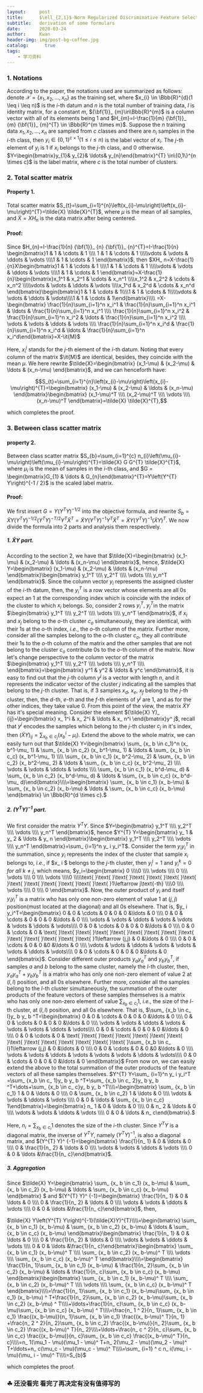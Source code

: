 ```yaml
---
layout:     post
title:      $\ell_{2,1}$-Norm Regularized Discriminative Feature Selection for Unsupervised Learning
subtitle:   derivation of some formulars
date:       2020-03-24
author:     Kwan
header-img: img/post-bg-coffee.jpg
catalog: 	  true
tags:
    - 学习资料
---
```


### 1. Notations
According to the paper, the notations used are summarized as follows: denote $\mathcal{X}=\left \lbrace x_{1}, x_{2}, \ldots, x_{n}\right\rbrace$ as the training set, where $x_{i} \in \Bbb{R}^{d}(1 \leq i \leq n)$ is the $i$-th datum and $n$ is the total number of training data, $I$ is identity matrix, for a constant $m$, ${\bf{1}}_ {m}\in\Bbb{R}^{m}$ is a column vector with all of its elements being 1 and $H_{m}=I-\frac{1}{m} {\bf{1}}_ {m} {\bf{1}}_ {m}^{T} \in \Bbb{R}^{m \times m}$. Suppose the $n$ training data $x_{1}, x_{2}, \ldots, x_{n}$ are sampled from $c$ classes and there are $n_i$ samples in the $i$-th class, then $y_{i} \in\{0,1\}^{c \times 1}(1 \leq i \leq n)$ is the label vector of $x_i$. The $j$-th element of $y_i$ is 1 if $x_i$ belongs to the $j$-th class, and 0 otherwise. $Y=\begin{bmatrix}y_{1}& y_{2}& \ldots& y_{n}\end{bmatrix}^{T} \in\{0,1\}^{n \times c}$ is the label matrix, where $c$ is the total number of clusters.

### 2. Total scatter matrix

#### Property 1. 

Total scatter matrix $S_{t}=\sum_{i=1}^{n}\left(x_{i}-\mu\right)\left(x_{i}-\mu\right)^{T}=\tilde{X} \tilde{X}^{T}$, where $\mu$ is the mean of all samples, and $\tilde{X}=X H_{n}$ is the data matrix after being centered.

#### Proof: 

Since $H_{n}=I-\frac{1}{n} {\bf{1}}_ {n} {\bf{1}}_ {n}^{T}=I-\frac{1}{n}
\begin{bmatrix}1      & 1      & \cdots & 1      \\\\ 1      & 1      & \cdots & 1      \\\\\vdots & \vdots & \ddots & \vdots \\\\1      & 1      & \cdots & 1      \end{bmatrix}$, then $XH_ n=X-\frac{1}{n}X\begin{bmatrix}1      & 1      & \cdots & 1      \\\\1      & 1      & \cdots & 1      \\\\\vdots & \vdots & \ddots & \vdots \\\\1      & 1      & \cdots & 1      \end{bmatrix}=X-\frac{1}{n}\begin{bmatrix}x_1^1      & x_2^1      & \cdots & x_n^1      \\\\x_1^2      & x_2^2      & \cdots & x_n^2      \\\\\vdots & \vdots & \ddots & \vdots \\\\x_1^d      & x_2^d      & \cdots & x_n^d      \end{bmatrix}\begin{bmatrix}1      & 1      & \cdots & 1\\\\1      & 1      & \cdots & 1\\\\\vdots & \vdots & \ddots & \vdots\\\\1      & 1      & \cdots & 1\end{bmatrix}\\\\ =X-\begin{bmatrix} \frac{1}{n}\sum_{i=1}^n x_i^1 & \frac{1}{n}\sum_{i=1}^n x_i^1 & \ldots & \frac{1}{n}\sum_{i=1}^n x_i^1 \\\\  \frac{1}{n}\sum_{i=1}^n x_i^2 & \frac{1}{n}\sum_{i=1}^n x_i^2 & \ldots & \frac{1}{n}\sum_{i=1}^n x_i^2 \\\\ \vdots & \vdots & \ddots & \vdots \\\\  \frac{1}{n}\sum_{i=1}^n x_i^d & \frac{1}{n}\sum_{i=1}^n x_i^d & \ldots & \frac{1}{n}\sum_{i=1}^n x_i^d\end{bmatrix}=X-\it{M}$ 

Here, $x_i^j$ stands for the $j$-th element of the $i$-th datum. Noting that every column of the matrix $\it{M}$  are identical, besides, they coincide with the mean $\mu$. We here rewrite $\tilde{X}=\begin{bmatrix} (x_1-\mu) & (x_2-\mu) & \ldots & (x_n-\mu)   \end{bmatrix}$, and we can henceforth have:

$$S_{t}=\sum_{i=1}^{n}\left(x_{i}-\mu\right)\left(x_{i}-\mu\right)^{T}=\begin{bmatrix} (x_1-\mu) & (x_2-\mu) & \ldots & (x_n-\mu)   \end{bmatrix}\begin{bmatrix} (x_1-\mu)^T \\\\ (x_2-\mu)^T \\\\ \vdots \\\\ (x_n-\mu)^T   \end{bmatrix}=\tilde{X} \tilde{X}^{T},$$

which completes the proof.







### 3. Between class scatter matrix

#### property 2.

Between class scatter matrix $S_{b}=\sum_{i=1}^{c} n_{i}\left(\mu_{i}-\mu\right)\left(\mu_{i}-\mu\right)^{T}=\tilde{X} G G^{T} \tilde{X}^{T}$, where $\mu_i$ is the mean of samples in the $i$-th class, and $G = \begin{bmatrix}G_{1} & \ldots &     G_{n}\end{bmatrix}^{T}=Y\left(Y^{T} Y\right)^{-1 / 2}$ is the scaled label matrix.

#### Proof:

We first insert $G =Y\left(Y^{T} Y\right)^{-1 / 2}$ into the objective formula, and rewrite $S_{b}=\tilde{X} Y\left(Y^{T} Y\right)^{-1 / 2} \left(Y^{T} Y\right)^{-T / 2}Y^{T} \tilde{X}^{T}=\tilde{X} Y\left(Y^{T} Y\right)^{-1}Y^{T} \tilde{X}^{T}=\tilde{X} Y\left(Y^{T} Y\right)^{-1}(\tilde{X}Y)^{T}$. We now divide the formula into 2 parts and analysis them respectively.

##### 1. $\tilde{X} Y$ part.

According to the section 2, we have that $\tilde{X}=\begin{bmatrix} (x_1-\mu) & (x_2-\mu) & \ldots & (x_n-\mu)   \end{bmatrix}$, hence, $\tilde{X} Y=\begin{bmatrix} (x_1-\mu) & (x_2-\mu) & \ldots & (x_n-\mu)   \end{bmatrix}\begin{bmatrix} y_1^T \\\\ y_2^T \\\\ \vdots \\\\ y_n^T   \end{bmatrix}$. Since the column vector $y_i$ represents the assigned cluster of the $i$-th datum, then, the $y_i^T$ is a row vector whose elements are all 0s expect an 1 at the corresponding index which is coincide with the index of the cluster to which $x_i$ belongs. So, consider 2 rows $y_i^T,~y_j^T$in the matrix $\begin{bmatrix} y_1^T \\\\ y_2^T \\\\ \vdots \\\\ y_n^T   \end{bmatrix}$,  if $x_i$ and $x_j$ belong to the $o$-th cluster $c_o$ simultaneously, they are identical, with their 1s at the $o$-th index, *i.e.*, the $o$-th column of the matrix. Further more, consider all the samples belong to the $o$-th cluster $c_o$, they all contribute their 1s to the $o$-th column of the matrix and the other samples that are not belong to the cluster $c_o$ contribute 0s to the $o$-th column of the matrix. Now let's change perspective to the column vector of the matrix $\begin{bmatrix} y_1^T \\\\ y_2^T \\\\ \vdots \\\\ y_n^T \\\\  \end{bmatrix}=\begin{bmatrix} y^1 & y^2 & \ldots & y^c   \end{bmatrix}$, it is easy to find out that the $j$-th column $y^j$ is a vector with length $n$, and it represents the indicator vector of the cluster $j$ indicating all the samples that belong to the $j$-th cluster. That is, if 3 samples $x_d,~x_e,~x_f$ belong to the $j$-th cluster, then, the $d$-th, $e$-th and the $f$-th elements of $y^j$ are 1, and as for the other indices, they take value 0. From this point of the view, the matrix $\tilde{X} Y$ has it's special meaning. Consider the element $(\tilde{X} Y)_ {ij}=\begin{bmatrix} x_ 1^i & x_ 2^i & \ldots & x_ n^i   \end{bmatrix}y^ j$, recall that $y^ j$ encodes the samples which belong to the $j$-th cluster $c_j$ in it's index, then $(\tilde{X} Y)_ {ij}=\sum_ {x_ b \in c_j}(x_ b^i-\mu_ i)$. Extend the above to the whole matrix, we can easily turn out that $\tilde{X} Y=\begin{bmatrix} \sum_ {x_ b \in c_1}^n (x_ b^1-\mu_ 1) & \sum_ {x_ b \in c_2} (x_ b^1-\mu_ 1) & \ldots & \sum_ {x_ b \in c_c} (x_ b^1-\mu_ 1) \\\\  \sum_ {x_ b \in c_1} (x_ b^2-\mu_ 2) & \sum_ {x_ b \in c_2} (x_ b^2-\mu_ 2) & \ldots & \sum_ {x_ b \in c_c} (x_ b^2-\mu_ 2) \\\\ \vdots & \vdots & \ddots & \vdots \\\\  \sum_ {x_ b \in c_1} (x_ b^d-\mu_ d) & \sum_ {x_ b \in c_2} (x_ b^d-\mu_ d) & \ldots & \sum_ {x_ b \in c_c} (x_ b^d-\mu_ d)\end{bmatrix}\\\\=\begin{bmatrix} \sum_ {x_ b \in c_1} (x_ b-\mu) & \sum_ {x_ b \in c_2} (x_ b-\mu) & \ldots & \sum_ {x_ b \in c_c} (x_ b-\mu)   \end{bmatrix} \in \Bbb{R}^{d \times c}.$ 

##### 2. $\left(Y^{T} Y\right)^{-1}$ part.

We first consider the matrix $Y^{T} Y$. Since $Y=\begin{bmatrix} y_1^T \\\\ y_2^T \\\\ \vdots \\\\ y_n^T   \end{bmatrix}$, hence $Y^{T} Y=\begin{bmatrix} y_ 1 & y_ 2 & \ldots & y_ n   \end{bmatrix}\begin{bmatrix} y_1^T \\\\ y_2^T \\\\ \vdots \\\\ y_n^T   \end{bmatrix}=\sum_ {i=1}^n y_ i y_i^T$. Consider the term $y_ i y_i^T$ in the summation, since $y_i$ represents the index of the cluster that sample $x_ i$ belongs to, *i.e.*, if $x_ i $ belongs to the $j$-th cluster, then $y_ i^j=1$ and $y_ i^k=0\,for\text{ }all\text{ }k \neq j$, which means, $y_i=\begin{bmatrix} 0 \\\\0 \\\\ \vdots \\\\ 0 \\\\ \vdots \\\\ 0 \\\\ \vdots \\\\0 \\\\\text{ }\text{ }\text{ }\text{ }\text{ }\text{ }\text{ }\text{ }\text{ }\text{ }\text{ }\text{ }\text{ }1\leftarrow j\text{-th} \\\\0 \\\\ \vdots \\\\ 0 \\\\ 0   \end{bmatrix}$. Now, the outer product of $y_ i$ and itself $y_ i y_i^T$ is a matrix who has only one non-zero element of value 1 at $(j,j)$ position(must located at the diagonal) and all 0s elsewhere. That is, $y_ i y_i^T=\begin{bmatrix}
 0      & 0      & \cdots & 0 & 0 & 0 &\ldots  & 0 \\\\
 0      & 0      & \cdots & 0 & 0 & 0 &\ldots & 0  \\\\
 \vdots & \vdots & \ddots & \vdots & \vdots & \vdots & \ddots & \vdots\\\\
 0      & 0      & \cdots & 0 & 0 & 0  &\ldots & 0  \\\\
 0      & 0      & \cdots & 0 & \text{ }\text{ }\text{ }\text{ }\text{ }\text{ }\text{ }\text{ }\text{ }\text{ }\text{ }\text{ }\text{ }\text{ }1\leftarrow (j,j) & 0 &\ldots & 0    \\\\
 0      & 0      & \cdots & 0 & 0 &0  &\ldots & 0 \\\\
 \vdots & \vdots & \ddots & \vdots & \vdots & \vdots & \ddots & \vdots\\\\
 0      & 0      & \cdots & 0 & 0 & 0 &\ldots & 0   
\end{bmatrix}$. Consider different outer products $y_ a y_a^T$ and $y_ b y_b^T$, if samples $a$ and $b$ belong to the same cluster, namely the $l$-th cluster, then, $y_ a y_a^T+y_ b y_b^T$ is a matrix who has only one non-zero element of value 2 at $(l,l)$ position, and all 0s elsewhere. Further more, consider all the samples belong to the $l$-th cluster simultaneously, the summation of the outer products of the feature vectors of these samples themselves is a matrix who has only one non-zero element of value $\sum_ {x_b \in c_ l}1$, *i.e.,* the size of the $l$-th cluster, at $(l,l)$ position, and all 0s elsewhere. That is, $\sum_ {x_b \in c_ l}y_ b y_ b ^T=\begin{bmatrix}
 0      & 0      & \cdots & 0 & 0 & 0 &\ldots  & 0 \\\\
 0      & 0      & \cdots & 0 & 0 & 0 &\ldots & 0  \\\\
 \vdots & \vdots & \ddots & \vdots & \vdots & \vdots & \ddots & \vdots\\\\
 0      & 0      & \cdots & 0 & 0 & 0  &\ldots & 0  \\\\
 0      & 0      & \cdots & 0 & \text{ }\text{ }\text{ }\text{ }\text{ }\text{ }\text{ }\text{ }\text{ }\text{ }\text{ }\text{ }\text{ }\text{ }\sum_ {x_b \in c_ l}1\leftarrow (j,j) & 0 &\ldots & 0    \\\\
 0      & 0      & \cdots & 0 & 0 &0  &\ldots & 0 \\\\
 \vdots & \vdots & \ddots & \vdots & \vdots & \vdots & \ddots & \vdots\\\\
 0      & 0      & \cdots & 0 & 0 & 0 &\ldots & 0   
\end{bmatrix}$ From now on, we can easily extend the above to the total summation of the outer products of the feature vectors of all these samples themselves. $Y^{T} Y=\sum_ {i=1}^n y_ i y_i^T =\sum_ {x_b \in c_ 1}y_ b y_ b ^T+\sum_ {x_b \in c_ 2}y_ b y_ b ^T+\dots+\sum_ {x_b \in c_ c}y_ b y_ b ^T\\\\=\begin{bmatrix} \sum_ {x_ b \in c_1} 1 & 0 & \ldots & 0 \\\\  0 & \sum_ {x_ b \in c_2} 1 & \ldots & 0 \\\\ \vdots & \vdots & \ddots & \vdots \\\\  0 & 0 & \ldots & \sum_ {x_ b \in c_c} 1\end{bmatrix}=\begin{bmatrix} n_  1 & 0 & \ldots & 0 \\\\  0 & n_ 2 & \ldots & 0 \\\\ \vdots & \vdots & \ddots & \vdots \\\\  0 & 0 & \ldots & n_ c\end{bmatrix}.$



Here, $n_i=\sum_ {x_ b \in c_i} 1$ denotes the size of the $i$-th cluster. Since $Y^{T} Y$ is a diagonal matrix, the inverse of $Y^{T} Y$, namely $(Y^{T} Y)^ {-1}$, is also a diagonal matrix, and $(Y^{T} Y)^ {-1}=\begin{bmatrix} \frac{1}{n_  1} & 0 & \ldots & 0 \\\\  0 & \frac{1}{n_ 2} & \ldots & 0 \\\\ \vdots & \vdots & \ddots & \vdots \\\\  0 & 0 & \ldots &\frac{1}{n_ c}\end{bmatrix}$.



##### 3. Aggregation

Since $\tilde{X} Y=\begin{bmatrix} \sum_ {x_ b \in c_1} (x_ b-\mu) & \sum_ {x_ b \in c_2} (x_ b-\mu) & \ldots & \sum_ {x_ b \in c_c} (x_ b-\mu)   \end{bmatrix} $ and $(Y^{T} Y)^ {-1}=\begin{bmatrix} \frac{1}{n_  1} & 0 & \ldots & 0 \\\\  0 & \frac{1}{n_ 2} & \ldots & 0 \\\\ \vdots & \vdots & \ddots & \vdots \\\\  0 & 0 & \ldots &\frac{1}{n_ c}\end{bmatrix}$, then, 

$\tilde{X} Y\left(Y^{T} Y\right)^{-1}(\tilde{X}Y)^{T}\\\\=\begin{bmatrix} \sum_ {x_ b \in c_1} (x_ b-\mu) & \sum_ {x_ b \in c_2} (x_ b-\mu) & \ldots & \sum_ {x_ b \in c_c} (x_ b-\mu)   \end{bmatrix}\begin{bmatrix} \frac{1}{n_  1} & 0 & \ldots & 0 \\\\  0 & \frac{1}{n_ 2} & \ldots & 0 \\\\ \vdots & \vdots & \ddots & \vdots \\\\  0 & 0 & \ldots &\frac{1}{n_ c}\end{bmatrix}\begin{bmatrix} \sum_ {x_ b \in c_1} (x_ b-\mu)^ T \\\\ \sum_ {x_ b \in c_2} (x_ b-\mu)^ T \\\\ \vdots \\\\ \sum_ {x_ b \in c_c} (x_ b-\mu)^ T   \end{bmatrix}\\\\=\begin{bmatrix} \frac{1}{n_ 1}\sum_ {x_ b \in c_1} (x_ b-\mu) & \frac{1}{n_ 2}\sum_ {x_ b \in c_2} (x_ b-\mu) & \ldots & \frac{1}{n_ c}\sum_ {x_ b \in c_c} (x_ b-\mu)   \end{bmatrix}\begin{bmatrix} \sum_ {x_ b \in c_1} (x_ b-\mu)^ T \\\\ \sum_ {x_ b \in c_2} (x_ b-\mu)^ T \\\\ \vdots \\\\ \sum_ {x_ b \in c_c} (x_ b-\mu)^ T   \end{bmatrix}\\\\=\frac{1}{n_ 1}\sum_ {x_ b \in c_1} (x_ b-\mu)\sum_ {x_ b \in c_1} (x_ b-\mu) ^ T+\frac{1}{n_ 2}\sum_ {x_ b \in c_2} (x_ b-\mu)\sum_ {x_ b \in c_2} (x_ b-\mu) ^ T\\\\+\ldots+\frac{1}{n_ c}\sum_ {x_ b \in c_c} (x_ b-\mu)\sum_ {x_ b \in c_c} (x_ b-\mu) ^ T\\\\=\frac{n_ 1 ^ 2}{n_ 1}\sum_ {x_ b \in c_1} \frac{(x_ b-\mu)}{n_ 1}\sum_ {x_ b \in c_1} \frac{(x_ b-\mu)^ T}{n_ 1} +\frac{n_ 2 ^ 2}{n_ 2}\sum_ {x_ b \in c_2} \frac{(x_ b-\mu)}{n_ 2}\sum_ {x_ b \in c_2} \frac{(x_ b-\mu)^ T}{n_ 2}\\\\+\ldots+\frac{n_ c ^ 2}{n_ c}\sum_ {x_ b \in c_c} \frac{(x_ b-\mu)}{n_ c}\sum_ {x_ b \in c_c} \frac{(x_ b-\mu)^ T}{n_ c}\\\\=n_ 1(\mu_1 - \mu)(\mu_1 - \mu)^ T+n_ 2(\mu_2 - \mu)(\mu_2 - \mu)^ T+\ldots+n_ c(\mu_c - \mu)(\mu_c - \mu)^ T\\\\=\sum_ {i=1} ^ c n_ i(\mu_ i - \mu)(\mu_ i - \mu)^ T\\\\=S_{b}$

which completes the proof.

### ☘ 还没看完 看完了再决定有没有值得写的

